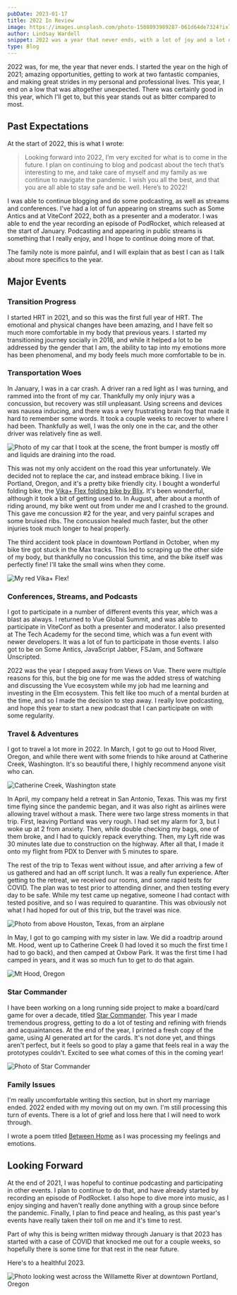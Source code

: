 ```yaml
---
pubDate: 2023-01-17
title: 2022 In Review
image: https://images.unsplash.com/photo-1508093989287-061d64de7324?ixlib=rb-4.0.3&ixid=MnwxMjA3fDB8MHxwaG90by1wYWdlfHx8fGVufDB8fHx8&auto=format&fit=crop&w=988&q=80
author: Lindsay Wardell
snippet: 2022 was a year that never ends, with a lot of joy and a lot of painful experiences.
type: Blog
---
```

2022 was, for me, the year that never ends. I started the year on the high of 2021; amazing opportunities, getting to work at two fantastic companies, and making great strides in my personal and professional lives. This year, I end on a low that was altogether unexpected. There was certainly good in this year, which I'll get to, but this year stands out as bitter compared to most.

## Past Expectations

At the start of 2022, this is what I wrote:

> Looking forward into 2022, I’m very excited for what is to come in the future. I plan on continuing to blog and podcast about the tech that’s interesting to me, and take care of myself and my family as we continue to navigate the pandemic. I wish you all the best, and that you are all able to stay safe and be well. Here’s to 2022!

I was able to continue blogging and do some podcasting, as well as streams and conferences. I've had a lot of fun appearing on streams such as Some Antics and at ViteConf 2022, both as a presenter and a moderator. I was able to end the year recording an episode of PodRocket, which released at the start of January. Podcasting and appearing in public streams is something that I really enjoy, and I hope to continue doing more of that.

The family note is more painful, and I will explain that as best I can as I talk about more specifics to the year.

## Major Events

### Transition Progress

I started HRT in 2021, and so this was the first full year of HRT. The emotional and physical changes have been amazing, and I have felt so much more comfortable in my body that previous years. I started my transitioning journey socially in 2018, and while it helped a lot to be addressed by the gender that I am, the ability to tap into my emotions more has been phenomenal, and my body feels much more comfortable to be in.

### Transportation Woes

In January, I was in a car crash. A driver ran a red light as I was turning, and rammed into the front of my car. Thankfully my only injury was a concussion, but recovery was still unpleasant. Using screens and devices was nausea inducing, and there was a very frustrating brain fog that made it hard to remember some words. It took a couple weeks to recover to where I had been. Thankfully as well, I was the only one in the car, and the other driver was relatively fine as well.

![Photo of my car that I took at the scene, the front bumper is mostly off and liquids are draining into the road.](/blog/car-crash.jpeg)

This was not my only accident on the road this year unfortunately. We decided not to replace the car, and instead embrace biking. I live in Portland, Oregon, and it's a pretty bike friendly city. I bought a wonderful folding bike, the [Vika+ Flex folding bike by Blix](https://blixbike.com/products/vika-electric-folding-bike). It's been wonderful, although it took a bit of getting used to. In August, after about a month of riding around, my bike went out from under me and I crashed to the ground. This gave me concussion #2 for the year, and very painful scrapes and some bruised ribs. The concussion healed much faster, but the other injuries took much longer to heal properly.

The third accident took place in downtown Portland in October, when my bike tire got stuck in the Max tracks. This led to scraping up the other side of my body, but thankfully no concussion this time, and the bike itself was perfectly fine! I'll take the small wins when they come.

![My red Vika+ Flex!](/blog/bike.jpeg)

### Conferences, Streams, and Podcasts

I got to participate in a number of different events this year, which was a blast as always. I returned to Vue Global Summit, and was able to participate in ViteConf as both a presenter and moderator. I also presented at The Tech Academy for the second time, which was a fun event with newer developers. It was a lot of fun to participate in those events. I also got to be on Some Antics, JavaScript Jabber, FSJam, and Software Unscripted.

2022 was the year I stepped away from Views on Vue. There were multiple reasons for this, but the big one for me was the added stress of watching and discussing the Vue ecosystem while my job had me learning and investing in the Elm ecosystem. This felt like too much of a mental burden at the time, and so I made the decision to step away. I really love podcasting, and hope this year to start a new podcast that I can participate on with some regularity.

### Travel & Adventures

I got to travel a lot more in 2022. In March, I got to go out to Hood River, Oregon, and while there went with some friends to hike around at Catherine Creek, Washington. It's so beautiful there, I highly recommend anyone visit who can.

![Catherine Creek, Washington state](/blog/catherine-creek.jpeg)

In April, my company held a retreat in San Antonio, Texas. This was my first time flying since the pandemic began, and it was also right as airlines were allowing travel without a mask. There were two large stress moments in that trip. First, leaving Portland was very rough. I had set my alarm for 3, but I woke up at 2 from anxiety. Then, while double checking my bags, one of them broke, and I had to quickly repack everything. Then, my Lyft ride was 30 minutes late due to construction on the highway. After all that, I made it onto my flight from PDX to Denver with 5 minutes to spare.

The rest of the trip to Texas went without issue, and after arriving a few of us gathered and had an off script lunch. It was a really fun experience. After getting to the retreat, we received our rooms, and some rapid tests for COVID. The plan was to test prior to attending dinner, and then testing every day to be safe. While my test came up negative, someone I had contact with tested positive, and so I was required to quarantine. This was obviously not what I had hoped for out of this trip, but the travel was nice.

![Photo from above Houston, Texas, from an airplane](/blog/flight-over-houston.jpg)

In May, I got to go camping with my sister in law. We did a roadtrip around Mt. Hood, went up to Catherine Creek (I had loved it so much the first time I had to go back), and then camped at Oxbow Park. It was the first time I had camped in years, and it was so much fun to get to do that again.

![Mt Hood, Oregon](/blog/mt-hood.jpg)

### Star Commander

I have been working on a long running side project to make a board/card game for over a decade, titled [Star Commander](https://www.starcomgame.com/). This year I made tremendous progress, getting to do a lot of testing and refining with friends and acquaintances. At the end of the year, I printed a fresh copy of the game, using AI generated art for the cards. It's not done yet, and things aren't perfect, but it feels so good to play a game that feels real in a way the prototypes couldn't. Excited to see what comes of this in the coming year!

![Photo of Star Commander](/blog/starcom.jpeg)

### Family Issues

I'm really uncomfortable writing this section, but in short my marriage ended. 2022 ended with my moving out on my own. I'm still processing this turn of events. There is a lot of grief and loss here that I will need to work through.

I wrote a poem titled [Between Home](/blog/between-hope) as I was processing my feelings and emotions.

## Looking Forward

At the end of 2021, I was hopeful to continue podcasting and participating in other events. I plan to continue to do that, and have already started by recording an episode of PodRocket. I also hope to dive more into music, as I enjoy singing and haven't really done anything with a group since before the pandemic. Finally, I plan to find peace and healing, as this past year's events have really taken their toll on me and it's time to rest.

Part of why this is being written midway through January is that 2023 has started with a case of COVID that knocked me out for a couple weeks, so hopefully there is some time for that rest in the near future.

Here's to a healthful 2023.

![Photo looking west across the Willamette River at downtown Portland, Oregon](/blog/willamette-river.jpeg)